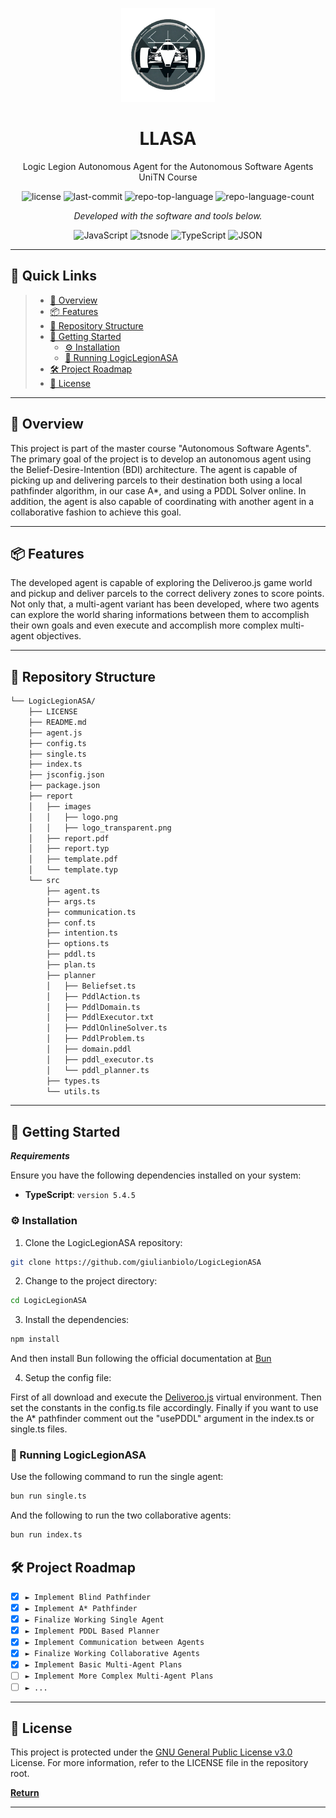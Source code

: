 <p align="center">
  <img src="https://github.com/giulianbiolo/LogicLegionASA/blob/main/report/images/f1_style_logo_transparent.png" width="150" />
</p>
<p align="center">
    <h1 align="center">LLASA</h1>
</p>
<p align="center">
  Logic Legion Autonomous Agent for the Autonomous Software Agents UniTN Course
</p>
<p align="center">
	<img src="https://img.shields.io/github/license/giulianbiolo/LogicLegionASA?style=flat&color=0080ff" alt="license">
	<img src="https://img.shields.io/github/last-commit/giulianbiolo/LogicLegionASA?style=flat&logo=git&logoColor=white&color=0080ff" alt="last-commit">
	<img src="https://img.shields.io/github/languages/top/giulianbiolo/LogicLegionASA?style=flat&color=0080ff" alt="repo-top-language">
	<img src="https://img.shields.io/github/languages/count/giulianbiolo/LogicLegionASA?style=flat&color=0080ff" alt="repo-language-count">
<p>
<p align="center">
		<em>Developed with the software and tools below.</em>
</p>
<p align="center">
	<img src="https://img.shields.io/badge/JavaScript-F7DF1E.svg?style=flat&logo=JavaScript&logoColor=black" alt="JavaScript">
	<img src="https://img.shields.io/badge/tsnode-3178C6.svg?style=flat&logo=ts-node&logoColor=white" alt="tsnode">
	<img src="https://img.shields.io/badge/TypeScript-3178C6.svg?style=flat&logo=TypeScript&logoColor=white" alt="TypeScript">
	<img src="https://img.shields.io/badge/JSON-000000.svg?style=flat&logo=JSON&logoColor=white" alt="JSON">
</p>
<hr>

## 🔗 Quick Links

> - [📍 Overview](#-overview)
> - [📦 Features](#-features)
> - [📂 Repository Structure](#-repository-structure)
> - [🚀 Getting Started](#-getting-started)
>   - [⚙️ Installation](#️-installation)
>   - [🤖 Running LogicLegionASA](#-running-LogicLegionASA)
> - [🛠 Project Roadmap](#-project-roadmap)
> - [📄 License](#-license)

---

## 📍 Overview

This project is part of the master course "Autonomous Software Agents".
The primary goal of the project is to develop an autonomous agent using the Belief-Desire-Intention (BDI) architecture.
The agent is capable of picking up and delivering parcels to their destination both using a local pathfinder algorithm, in our case A*, and using a PDDL Solver online.
In addition, the agent is also capable of coordinating with another agent in a collaborative fashion to achieve this goal.

---

## 📦 Features

The developed agent is capable of exploring the Deliveroo.js game world and pickup and deliver parcels to the correct delivery zones to score points.
Not only that, a multi-agent variant has been developed, where two agents can explore the world sharing informations between them to accomplish their own goals and even execute and accomplish more complex multi-agent objectives.

---

## 📂 Repository Structure

```sh
└── LogicLegionASA/
    ├── LICENSE
    ├── README.md
    ├── agent.js
    ├── config.ts
    ├── single.ts
    ├── index.ts
    ├── jsconfig.json
    ├── package.json
    ├── report
    │   ├── images
    │   │   ├── logo.png
    │   │   ├── logo_transparent.png
    │   ├── report.pdf
    │   ├── report.typ
    │   ├── template.pdf
    │   └── template.typ
    └── src
        ├── agent.ts
        ├── args.ts
        ├── communication.ts
        ├── conf.ts
        ├── intention.ts
        ├── options.ts
        ├── pddl.ts
        ├── plan.ts
        ├── planner
        │   ├── Beliefset.ts
        │   ├── PddlAction.ts
        │   ├── PddlDomain.ts
        │   ├── PddlExecutor.txt
        │   ├── PddlOnlineSolver.ts
        │   ├── PddlProblem.ts
        │   ├── domain.pddl
        │   ├── pddl_executor.ts
        │   └── pddl_planner.ts
        ├── types.ts
        └── utils.ts
```

---

## 🚀 Getting Started

***Requirements***

Ensure you have the following dependencies installed on your system:

* **TypeScript**: `version 5.4.5`

### ⚙️ Installation

1. Clone the LogicLegionASA repository:

```sh
git clone https://github.com/giulianbiolo/LogicLegionASA
```

2. Change to the project directory:

```sh
cd LogicLegionASA
```

3. Install the dependencies:

```sh
npm install
```
And then install Bun following the official documentation at [Bun](https://bun.sh/)

4. Setup the config file:

First of all download and execute the [Deliveroo.js](https://github.com/unitn-ASA/Deliveroo.js) virtual environment.
Then set the constants in the config.ts file accordingly.
Finally if you want to use the A* pathfinder comment out the "usePDDL" argument in the index.ts or single.ts files.

### 🤖 Running LogicLegionASA

Use the following command to run the single agent:

```sh
bun run single.ts
```

And the following to run the two collaborative agents:

```sh
bun run index.ts
```

## 🛠 Project Roadmap

- [X] `► Implement Blind Pathfinder`
- [X] `► Implement A* Pathfinder`
- [X] `► Finalize Working Single Agent`
- [X] `► Implement PDDL Based Planner`
- [X] `► Implement Communication between Agents`
- [X] `► Finalize Working Collaborative Agents`
- [X] `► Implement Basic Multi-Agent Plans`
- [ ] `► Implement More Complex Multi-Agent Plans`
- [ ] `► ...`

---

## 📄 License

This project is protected under the [GNU General Public License v3.0](https://www.gnu.org/licenses/gpl-3.0.en.html) License.
For more information, refer to the LICENSE file in the repository root.


[**Return**](#-quick-links)

---
